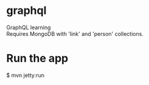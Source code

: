 # graphql
GraphQL learning
<br>
Requires MongoDB with 'link' and 'person' collections.

# Run the app
 $ mvn jetty:run